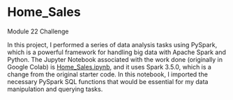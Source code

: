 # Home_Sales
Module 22 Challenge

In this project, I performed a series of data analysis tasks using PySpark, which is a powerful framework for handling big data with Apache Spark and Python. The Jupyter Notebook associated with the work done (originally in Google Colab) is [Home_Sales.ipynb](https://github.com/aliciahlavac/Home_Sales/blob/main/Home_Sales.ipynb), and it uses Spark 3.5.0, which is a change from the original starter code.  In this notebook, I imported the necessary PySpark SQL functions that would be essential for my data manipulation and querying tasks.
